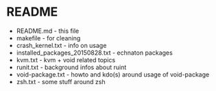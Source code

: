 README
=======

* README.md - this file
* makefile - for cleaning
* crash_kernel.txt - info on usage
* installed_packages_20150828.txt - echnaton packages
* kvm.txt - kvm + void related topics
* runit.txt - background infos about ruint
* void-package.txt - howto and kdo(s) around usage of void-package
* zsh.txt - some stuff around zsh




